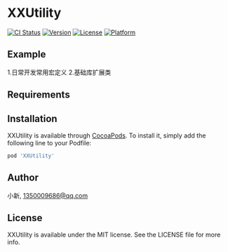 # XXUtility

[![CI Status](https://img.shields.io/travis/1350009686@qq.com/XXUtility.svg?style=flat)](https://travis-ci.org/1350009686@qq.com/XXUtility)
[![Version](https://img.shields.io/cocoapods/v/XXUtility.svg?style=flat)](https://cocoapods.org/pods/XXUtility)
[![License](https://img.shields.io/cocoapods/l/XXUtility.svg?style=flat)](https://cocoapods.org/pods/XXUtility)
[![Platform](https://img.shields.io/cocoapods/p/XXUtility.svg?style=flat)](https://cocoapods.org/pods/XXUtility)

## Example

1.日常开发常用宏定义
2.基础库扩展类

## Requirements

## Installation

XXUtility is available through [CocoaPods](https://cocoapods.org). To install
it, simply add the following line to your Podfile:

```ruby
pod 'XXUtility'
```

## Author

小新, 1350009686@qq.com

## License

XXUtility is available under the MIT license. See the LICENSE file for more info.
